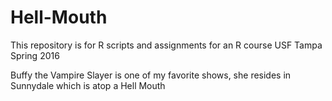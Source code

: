 # Hell-Mouth
This repository is for R scripts and assignments for an R course 
USF Tampa
Spring 2016

Buffy the Vampire Slayer is one of my favorite shows,
she resides in Sunnydale which is atop a Hell Mouth 
